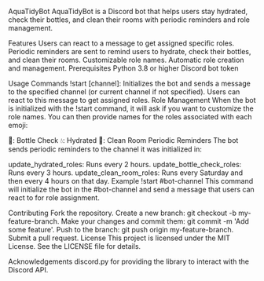 AquaTidyBot
AquaTidyBot is a Discord bot that helps users stay hydrated, check their bottles, and clean their rooms with periodic reminders and role management.

Features
Users can react to a message to get assigned specific roles.
Periodic reminders are sent to remind users to hydrate, check their bottles, and clean their rooms.
Customizable role names.
Automatic role creation and management.
Prerequisites
Python 3.8 or higher
Discord bot token

Usage
Commands
!start [channel]: Initializes the bot and sends a message to the specified channel (or current channel if not specified). Users can react to this message to get assigned roles.
Role Management
When the bot is initialized with the !start command, it will ask if you want to customize the role names. You can then provide names for the roles associated with each emoji:

🥤: Bottle Check
💧: Hydrated
🧹: Clean Room
Periodic Reminders
The bot sends periodic reminders to the channel it was initialized in:

update_hydrated_roles: Runs every 2 hours.
update_bottle_check_roles: Runs every 3 hours.
update_clean_room_roles: Runs every Saturday and then every 4 hours on that day.
Example
!start #bot-channel
This command will initialize the bot in the #bot-channel and send a message that users can react to for role assignment.

Contributing
Fork the repository.
Create a new branch: git checkout -b my-feature-branch.
Make your changes and commit them: git commit -m 'Add some feature'.
Push to the branch: git push origin my-feature-branch.
Submit a pull request.
License
This project is licensed under the MIT License. See the LICENSE file for details.

Acknowledgements
discord.py for providing the library to interact with the Discord API.
